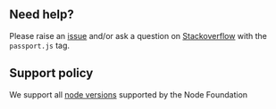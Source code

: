 ## Need help?

Please raise an [issue](https://github.com/passport-next/passport/issues) and/or ask a question on [Stackoverflow](https://stackoverflow.com) with the `passport.js` tag.

## Support policy

We support all [node versions](https://github.com/nodejs/Release) supported by the Node Foundation

